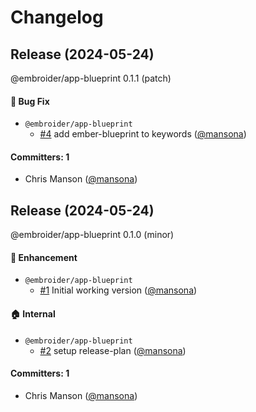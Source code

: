 # Changelog

## Release (2024-05-24)

@embroider/app-blueprint 0.1.1 (patch)

#### :bug: Bug Fix
* `@embroider/app-blueprint`
  * [#4](https://github.com/embroider-build/app-blueprint/pull/4) add ember-blueprint to keywords ([@mansona](https://github.com/mansona))

#### Committers: 1
- Chris Manson ([@mansona](https://github.com/mansona))

## Release (2024-05-24)

@embroider/app-blueprint 0.1.0 (minor)

#### :rocket: Enhancement
* `@embroider/app-blueprint`
  * [#1](https://github.com/embroider-build/app-blueprint/pull/1) Initial working version ([@mansona](https://github.com/mansona))

#### :house: Internal
* `@embroider/app-blueprint`
  * [#2](https://github.com/embroider-build/app-blueprint/pull/2) setup release-plan ([@mansona](https://github.com/mansona))

#### Committers: 1
- Chris Manson ([@mansona](https://github.com/mansona))

